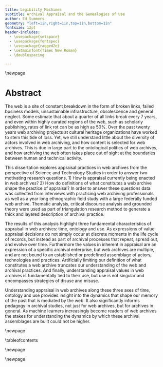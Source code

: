 ```yaml
---
title: Legibility Machines
subtitle: Archival Appraisal and the Genealogies of Use
author: Ed Summers
geometry: "left=1in,right=1in,top=1in,bottom=1in"
fontsize: 12pt
header-includes:
  - \usepackage{setspace}
  - \usepackage{fontspec}
  - \usepackage{ragged2e}
  - \setmainfont{Times New Roman}
  - \doublespacing

---
```


\newpage

# Abstract

The web is a site of constant breakdown in the form of broken links, failed
business models, unsustainable infrastructure, obsolescence and general neglect.
Some estimate that about a quarter of all links break every 7 years, and even
within highly curated regions of the web, such as scholarly publishing, rates of
link rot can be as high as 50%. Over the past twenty years web archiving
projects at cultural heritage organizations have worked to stem this tide of
loss. Yet, we still understand little about the diversity of actors involved in
web archiving, and how content is selected for web archives. This is due in
large part to the ontological politics of web archives, and how archiving the
web often takes place out of sight at the boundaries between human and technical
activity.

This dissertation explores appraisal practices in web archives from the
perspective of Science and Technology Studies in order to answer two motivating
research questions. 1) How is appraisal currently being enacted in web archives?
2) How do definitions of what constitutes a web archive shape the practice of
appraisal? In order to answer these questions data was collected from interviews
with practicing web archiving professionals, as well as a year long ethnographic
field study with a large federally funded web archive. Thematic analysis,
critical discourse analysis and grounded theory were used as part of
triangulation research method to generate a thick and layered description of
archival practice.

The results of this analysis highlight three fundamental characteristics of
appraisal in web archives: time, ontology and use. As expressions of value
appraisal decisions do not simply occur at discrete moments in the life cycle of
records, but instead as part of archival processes that repeat, spread out, and
evolve over time. Furthermore the values in inherent in appraisal are an
expression of a specific archival enterprise, but web archives are multiple, and
are not bound to an established or predefined assemblage of actors, technologies
and practices. Artificially limiting our definition of what constitutes a web
archive truncates our understanding of the web and archival practices. And
finally, understanding appraisal values in web archives is fundamentally tied to
their use, but use is not singular and encompasses strategies of disuse and
misuse.

Understanding appraisal in web archives along these three axes of time, ontology
and use provides insight into the dynamics that shape our memory of the past
that is mediated by the web. It also significantly informs pedagogy in archival
studies, not just for web archives, but for archives in general. As machine
learners increasingly become readers of web archives the stakes for
understanding the dynamics by which these archival assemblages are built could
not be higher.

\newpage

\tableofcontents

\newpage

\newpage
